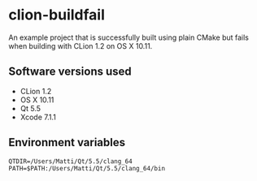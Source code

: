 # clion-buildfail
An example project that is successfully built using plain CMake but fails when building with CLion 1.2 on OS X 10.11.

## Software versions used

- CLion 1.2
- OS X 10.11
- Qt 5.5
- Xcode 7.1.1

## Environment variables

    QTDIR=/Users/Matti/Qt/5.5/clang_64
    PATH=$PATH:/Users/Matti/Qt/5.5/clang_64/bin
